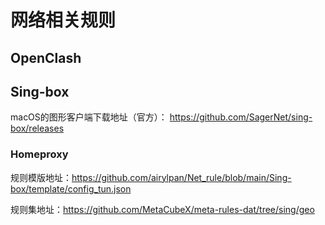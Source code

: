 # 网络相关规则

## OpenClash

## Sing-box

macOS的图形客户端下载地址（官方）：
https://github.com/SagerNet/sing-box/releases

### Homeproxy

规则模版地址：https://github.com/airylpan/Net_rule/blob/main/Sing-box/template/config_tun.json

规则集地址：https://github.com/MetaCubeX/meta-rules-dat/tree/sing/geo
